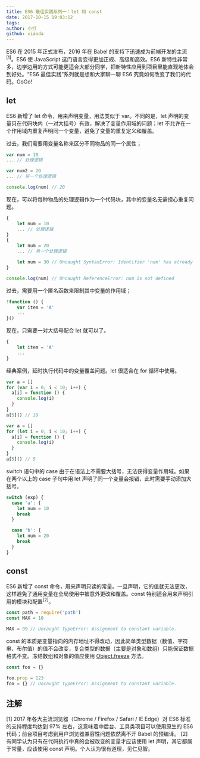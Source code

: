 ```yaml
---
title: ES6 最佳实践系列一：let 和 const
date: 2017-10-15 19:03:12
tags:
author: 小打
github: xiaoda
---
```


ES6 在 2015 年正式发布，2016 年在 Babel 的支持下迅速成为前端开发的主流<sup>[1]</sup>。ES6 使 JavaScript 这门语言变得更加正规、高级和高效。ES6 新特性非常多，边学边用的方式可能更适合大部分同学，把新特性应用到项目里能直观地体会到好处。“ES6 最佳实践”系列就是想和大家聊一聊 ES6 究竟如何改变了我们的代码。GoGo!

## let

ES6 新增了 let 命令，用来声明变量，用法类似于 var。不同的是，let 声明的变量只在代码块内（一对大括号）有效，解决了变量作用域的问题；let 不允许在一个作用域内重复声明同一个变量，避免了变量的重复定义和覆盖。

过去，我们需要用变量名称来区分不同物品的同一个属性；

``` js
var num = 10
... // 处理逻辑

var num2 = 20
... // 另一个处理逻辑

console.log(num) // 20
```

现在，可以将每种物品的处理逻辑作为一个代码块，其中的变量名无需担心重复问题。

``` js
{
    let num = 10
    ... // 处理逻辑
}
{
    let num = 20
    ... // 另一个处理逻辑

    let num = 30 // Uncaught SyntaxError: Identifier 'num' has already been declared
}

console.log(num) // Uncaught ReferenceError: num is not defined
```

过去，需要用一个匿名函数来限制其中变量的作用域；

``` js
!function () {
    var item = 'A'
    ...
}()
```

现在，只需要一对大括号配合 let 就可以了。

``` js
{
    let item = 'A'
    ...
}
```

经典案例，延时执行代码中的变量覆盖问题。let 很适合在 for 循环中使用。

``` js
var a = []
for (var i = 0; i < 10; i++) {
  a[i] = function () {
    console.log(i)
  }
}
a[5]() // 10
```

``` js
var a = []
for (let i = 0; i < 10; i++) {
  a[i] = function () {
    console.log(i)
  }
}
a[5]() // 5
```

switch 语句中的 case 由于在语法上不需要大括号，无法获得变量作用域。如果在两个以上的 case 子句中用 let 声明了同一个变量会报错，此时需要手动添加大括号。

``` js
switch (exp) {
  case 'a': {
    let num = 10
    break
  }

  case 'b': {
    let num = 20
    break
  }
}
```

## const

ES6 新增了 const 命令，用来声明只读的常量。一旦声明，它的值就无法更改，这样避免了通用变量在全局使用中被意外更改和覆盖。const 特别适合用来声明引用的模块和配置<sup>[2]</sup>。

``` js
const path = require('path')
const MAX = 10

MAX = 99 // Uncaught TypeError: Assignment to constant variable.
```

const 的本质是变量指向的内存地址不得改动，因此简单类型数据（数值、字符串、布尔值）的值不会改变，复合类型的数据（主要是对象和数组）只能保证数据格式不变。冻结数组和对象的值应使用 [Object.freeze](https://developer.mozilla.org/zh-CN/docs/Web/JavaScript/Reference/Global_Objects/Object/freeze) 方法。

``` js
const foo = {}

foo.prop = 123
foo = {} // Uncaught TypeError: Assignment to constant variable.
```

## 注解

[1] 2017 年各大主流浏览器（Chrome / Firefox / Safari / IE Edge）对 ES6 标准的支持程度均达到 97% 左右，这意味着中后台、工具类项目可以使用原生的 ES6 代码；前台项目考虑到用户浏览器兼容性问题依然离不开 Babel 的预编译。
[2] 有同学认为只有在代码执行中真的会被改变的变量才应该使用 let 声明，其它都属于常量，应该使用 const 声明。个人认为很有道理，见仁见智。
